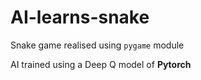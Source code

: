 # AI-learns-snake

Snake game realised using `pygame` module

AI trained using a Deep Q model of **Pytorch**
